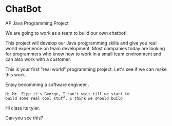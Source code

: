 ChatBot
========

AP Java Programming Project 

We are going to work as a team to build our own chatbot!

This project will develop our Java projgramming skills and give you real world experience on team development. Most companies today are looking for programmers who know how to work in a small team environment and can also work with a customer.

This is your first "real world" programming project. Let's see if we can make this work.

Enjoy becomming a software engineer..


    Hi Mr. Eipp it's George, I can't wait till we start to 
    build some real cool stuff. I think we should build
    



Hi class its tyler.

Can you see this?

